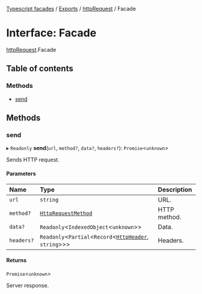 [Typescript facades](../index.md) / [Exports](../modules.md) / [httpRequest](../modules/httpRequest.md) / Facade

# Interface: Facade

[httpRequest](../modules/httpRequest.md).Facade

## Table of contents

### Methods

- [send](httpRequest.Facade.md#send)

## Methods

### send

▸ `Readonly` **send**(`url`, `method?`, `data?`, `headers?`): `Promise`<`unknown`\>

Sends HTTP request.

#### Parameters

| Name | Type | Description |
| :------ | :------ | :------ |
| `url` | `string` | URL. |
| `method?` | [`HttpRequestMethod`](../modules/httpRequest.md#httprequestmethod) | HTTP method. |
| `data?` | `Readonly`<`IndexedObject`<`unknown`\>\> | Data. |
| `headers?` | `Readonly`<`Partial`<`Record`<[`HttpHeader`](../modules/httpRequest.md#httpheader), `string`\>\>\> | Headers. |

#### Returns

`Promise`<`unknown`\>

Server response.

